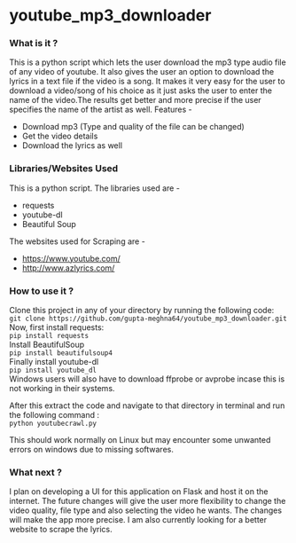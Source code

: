 # youtube_mp3_downloader

### What is it ?

This is a python script which lets the user download the mp3 type audio file of any video of youtube. It also gives the user an option to download the lyrics in a text file if the video is a song. It makes it very easy for the user to download a video/song of his choice as it just asks the user to enter the name of the video.The results get better and more precise if the user specifies the name of the artist as well. 
Features - 
* Download mp3 (Type and quality of the file can be changed)
* Get the video details
* Download the lyrics as well

### Libraries/Websites Used 

This is a python script. The libraries used are - 
* requests
* youtube-dl
* Beautiful Soup

The websites used for Scraping are - 
* https://www.youtube.com/
* http://www.azlyrics.com/

### How to use it ?

Clone this project in any of your directory by running the following code: 
<br>
`git clone https://github.com/gupta-meghna64/youtube_mp3_downloader.git`
<br>
Now, first install requests:
<br>
`pip install requests`
<br>
Install BeautifulSoup
<br>
`pip install beautifulsoup4`
<br>
Finally install youtube-dl
<br>
`pip install youtube_dl`
<br>
Windows users will also have to download ffprobe or avprobe incase this is not working in their systems. 

After this extract the code and navigate to that directory in terminal and run the following command : 
<br>
`python youtubecrawl.py`

This should work normally on Linux but may encounter some unwanted errors on windows due to missing softwares.

### What next ?

I plan on developing a UI for this application on Flask and host it on the internet. The future changes will give the user more flexibility to change the video quality, file type and also selecting the video he wants. The changes will make the app more precise. I am also currently looking for a better website to scrape the lyrics.


